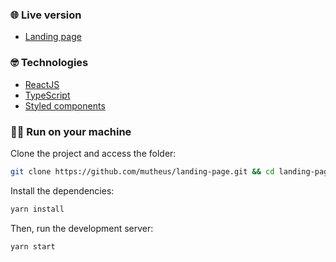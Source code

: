 ### 🌐 Live version

- [Landing page](https://landing-page-matheus.netlify.app/)

### 🤓 Technologies

- [ReactJS](https://reactjs.org/)
- [TypeScript](https://www.typescriptlang.org/)
- [Styled components](https://styled-components.com)
  
### 🏃‍♂️ Run on your machine

Clone the project and access the folder:

```bash
git clone https://github.com/mutheus/landing-page.git && cd landing-page
```

Install the dependencies:
```bash
yarn install
```

Then, run the development server:

```bash
yarn start
```
